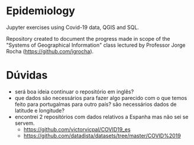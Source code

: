 # Epidemiology
 Jupyter exercises using Covid-19 data, QGIS and SQL.  
 
 Repository created to document the progress made in scope of the "Systems of Geographical Information" class lectured by Professor Jorge Rocha (https://github.com/jgrocha).

 # Dúvidas

- será boa ideia continuar o repositório em inglês?
- que dados são necessários para fazer algo parecido com o que temos feito para portugalmas para outro país? são necessários dados de latitude e longitude?
- encontrei 2 repositórios com dados relativos a Espanha mas não sei se servem.
	- https://github.com/victorvicpal/COVID19_es
	- https://github.com/datadista/datasets/tree/master/COVID%2019
